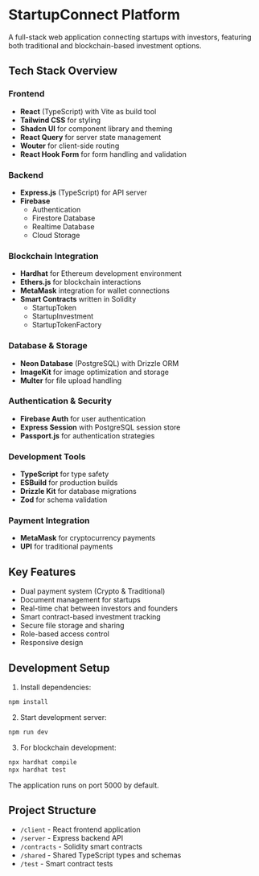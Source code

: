 
# StartupConnect Platform

A full-stack web application connecting startups with investors, featuring both traditional and blockchain-based investment options.

## Tech Stack Overview

### Frontend
- **React** (TypeScript) with Vite as build tool
- **Tailwind CSS** for styling
- **Shadcn UI** for component library and theming
- **React Query** for server state management
- **Wouter** for client-side routing
- **React Hook Form** for form handling and validation

### Backend
- **Express.js** (TypeScript) for API server
- **Firebase**
  - Authentication
  - Firestore Database
  - Realtime Database
  - Cloud Storage

### Blockchain Integration
- **Hardhat** for Ethereum development environment
- **Ethers.js** for blockchain interactions
- **MetaMask** integration for wallet connections
- **Smart Contracts** written in Solidity
  - StartupToken
  - StartupInvestment
  - StartupTokenFactory

### Database & Storage
- **Neon Database** (PostgreSQL) with Drizzle ORM
- **ImageKit** for image optimization and storage
- **Multer** for file upload handling

### Authentication & Security
- **Firebase Auth** for user authentication
- **Express Session** with PostgreSQL session store
- **Passport.js** for authentication strategies

### Development Tools
- **TypeScript** for type safety
- **ESBuild** for production builds
- **Drizzle Kit** for database migrations
- **Zod** for schema validation

### Payment Integration
- **MetaMask** for cryptocurrency payments
- **UPI** for traditional payments

## Key Features

- Dual payment system (Crypto & Traditional)
- Document management for startups
- Real-time chat between investors and founders
- Smart contract-based investment tracking
- Secure file storage and sharing
- Role-based access control
- Responsive design

## Development Setup

1. Install dependencies:
```bash
npm install
```

2. Start development server:
```bash
npm run dev
```

3. For blockchain development:
```bash
npx hardhat compile
npx hardhat test
```

The application runs on port 5000 by default.

## Project Structure

- `/client` - React frontend application
- `/server` - Express backend API
- `/contracts` - Solidity smart contracts
- `/shared` - Shared TypeScript types and schemas
- `/test` - Smart contract tests
